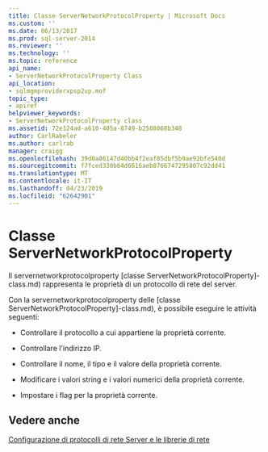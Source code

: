 ```yaml
---
title: Classe ServerNetworkProtocolProperty | Microsoft Docs
ms.custom: ''
ms.date: 06/13/2017
ms.prod: sql-server-2014
ms.reviewer: ''
ms.technology: ''
ms.topic: reference
api_name:
- ServerNetworkProtocolProperty Class
api_location:
- sqlmgmproviderxpsp2up.mof
topic_type:
- apiref
helpviewer_keywords:
- ServerNetworkProtocolProperty class
ms.assetid: 72e124ad-a610-405a-8749-b2508068b348
author: CarlRabeler
ms.author: carlrab
manager: craigg
ms.openlocfilehash: 39d0a86147d40bb4f2eaf85dbf5b9ae92bfe540d
ms.sourcegitcommit: f7fced330b64d6616aeb8766747295807c92dd41
ms.translationtype: MT
ms.contentlocale: it-IT
ms.lasthandoff: 04/23/2019
ms.locfileid: "62642901"
---
```

# <a name="servernetworkprotocolproperty-class"></a>Classe ServerNetworkProtocolProperty
  Il servernetworkprotocolproperty [classe ServerNetworkProtocolProperty]-class.md) rappresenta le proprietà di un protocollo di rete del server.  
  
 Con la servernetworkprotocolproperty delle [classe ServerNetworkProtocolProperty]-class.md), è possibile eseguire le attività seguenti:  
  
-   Controllare il protocollo a cui appartiene la proprietà corrente.  
  
-   Controllare l'indirizzo IP.  
  
-   Controllare il nome, il tipo e il valore della proprietà corrente.  
  
-   Modificare i valori string e i valori numerici della proprietà corrente.  
  
-   Impostare i flag per la proprietà corrente.  
  
## <a name="see-also"></a>Vedere anche  
 [Configurazione di protocolli di rete Server e le librerie di rete](https://msdn.microsoft.com/library/ms177485\(v=sql.100\).aspx)  
  
  
